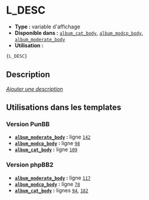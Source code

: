 # L_DESC
* __Type :__ variable d'affichage
* __Disponible dans :__ [`album_cat_body`](../tpl/var/album_cat_body.md), [`album_modcp_body`](../tpl/var/album_modcp_body.md), [`album_moderate_body`](../tpl/var/album_moderate_body.md)
* __Utilisation :__

```html
{L_DESC}
```

## Description
[*Ajouter une description*](https://fa-tvars.appspot.com/var/L_DESC)

## Utilisations dans les templates

### Version PunBB
* __[`album_moderate_body`](../tpl/var/album_moderate_body.md#readme) :__ ligne [`142`](../tpl/src/punbb/album_moderate_body.tpl#L142)
* __[`album_modcp_body`](../tpl/var/album_modcp_body.md#readme) :__ ligne [`98`](../tpl/src/punbb/album_modcp_body.tpl#L98)
* __[`album_cat_body`](../tpl/var/album_cat_body.md#readme) :__ ligne [`109`](../tpl/src/punbb/album_cat_body.tpl#L109)

### Version phpBB2
* __[`album_moderate_body`](../tpl/var/album_moderate_body.md#readme) :__ ligne [`117`](../tpl/src/subsilver/album_moderate_body.tpl#L117)
* __[`album_modcp_body`](../tpl/var/album_modcp_body.md#readme) :__ ligne [`78`](../tpl/src/subsilver/album_modcp_body.tpl#L78)
* __[`album_cat_body`](../tpl/var/album_cat_body.md#readme) :__ lignes [`94`](../tpl/src/subsilver/album_cat_body.tpl#L94), [`182`](../tpl/src/subsilver/album_cat_body.tpl#L182)